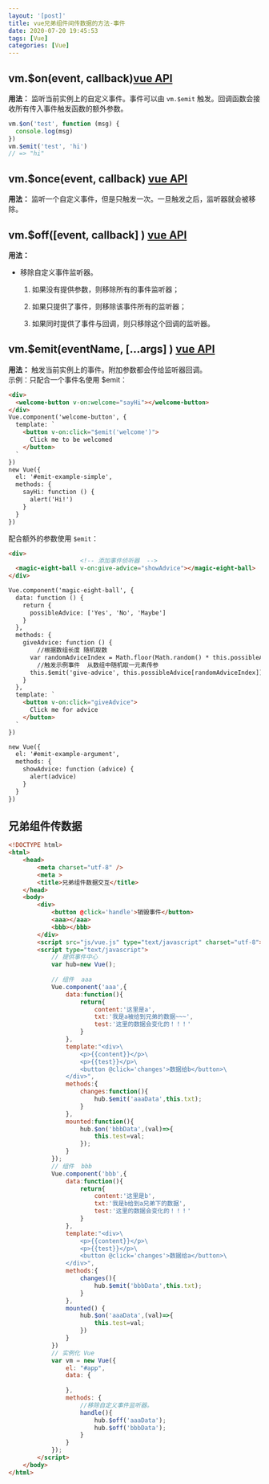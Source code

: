 ```yaml
---
layout: '[post]'
title: vue兄弟组件间传数据的方法-事件
date: 2020-07-20 19:45:53
tags: [Vue]
categories: [Vue]
---
```


vm.$on(event, callback)[vue API](https://cn.vuejs.org/v2/api/#vm-on)
--------------------------------------------------------------------
<!-- more -->
**用法：** 监听当前实例上的自定义事件。事件可以由 `vm.$emit` 触发。回调函数会接收所有传入事件触发函数的额外参数。

```js
vm.$on('test', function (msg) {
  console.log(msg)
})
vm.$emit('test', 'hi')
// => "hi"
```

vm.$once(event, callback) [vue API](https://cn.vuejs.org/v2/api/#vm-once)
-------------------------------------------------------------------------

**用法：** 监听一个自定义事件，但是只触发一次。一旦触发之后，监听器就会被移除。

vm.$off([event, callback] ) [vue API](https://cn.vuejs.org/v2/api/#vm-off)
--------------------------------------------------------------------------

**用法：**

*   移除自定义事件监听器。
    1.  如果没有提供参数，则移除所有的事件监听器；
        
    2.  如果只提供了事件，则移除该事件所有的监听器；
        
    3.  如果同时提供了事件与回调，则只移除这个回调的监听器。
        

vm.$emit(eventName, […args] ) [vue API](https://cn.vuejs.org/v2/api/#vm-emit)
-----------------------------------------------------------------------------

**用法：** 触发当前实例上的事件。附加参数都会传给监听器回调。  
示例：只配合一个事件名使用 $emit：

```html
<div>
  <welcome-button v-on:welcome="sayHi"></welcome-button>
</div>
Vue.component('welcome-button', {
  template: `
    <button v-on:click="$emit('welcome')">
      Click me to be welcomed
    </button>
  `
})
new Vue({
  el: '#emit-example-simple',
  methods: {
    sayHi: function () {
      alert('Hi!')
    }
  }
})
```

配合额外的参数使用 `$emit`：

```html
<div>
					<!-- 添加事件侦听器  -->
  <magic-eight-ball v-on:give-advice="showAdvice"></magic-eight-ball>
</div>

Vue.component('magic-eight-ball', {
  data: function () {
    return {
      possibleAdvice: ['Yes', 'No', 'Maybe']
    }
  },
  methods: {
    giveAdvice: function () {
    	//根据数组长度 随机取数
      var randomAdviceIndex = Math.floor(Math.random() * this.possibleAdvice.length)
      	//触发示例事件  从数组中随机取一元素传参
      this.$emit('give-advice', this.possibleAdvice[randomAdviceIndex])
    }
  },
  template: `
    <button v-on:click="giveAdvice">
      Click me for advice
    </button>
  `
})

new Vue({
  el: '#emit-example-argument',
  methods: {
    showAdvice: function (advice) {
      alert(advice)
    }
  }
})
```

兄弟组件传数据
-------

```html
<!DOCTYPE html>
<html>
	<head>
		<meta charset="utf-8" />
		<meta >
		<title>兄弟组件数据交互</title>
	</head>
	<body>
		<div>
			<button @click='handle'>销毁事件</button>
			<aaa></aaa>
			<bbb></bbb>
		</div>
		<script src="js/vue.js" type="text/javascript" charset="utf-8"></script>
		<script type="text/javascript">
			// 提供事件中心
			var hub=new Vue();
			
			// 组件  aaa
			Vue.component('aaa',{
				data:function(){
					return{
						content:'这里是a',
						txt:'我是a被给到兄弟的数据~~~',
						test:'这里的数据会变化的！！！'
					}
				},
				template:"<div>\
					<p>{{content}}</p>\
					<p>{{test}}</p>\
					<button @click='changes'>数据给b</button>\
				</div>",
				methods:{
					changes:function(){
						hub.$emit('aaaData',this.txt);
					}
				},
				mounted:function(){
					hub.$on('bbbData',(val)=>{
						this.test=val;
					});
				}
			});
			// 组件  bbb
			Vue.component('bbb',{
				data:function(){
					return{
						content:'这里是b',
						txt:'我是b给到a兄弟下的数据',
						test:'这里的数据会变化的！！！'
					}
				},
				template:"<div>\
					<p>{{content}}</p>\
					<p>{{test}}</p>\
					<button @click='changes'>数据给a</button>\
				</div>",
				methods:{
					changes(){
						hub.$emit('bbbData',this.txt);
					}
				},
				mounted() {
					hub.$on('aaaData',(val)=>{
						this.test=val;
					})
				}
			})
			// 实例化 Vue
			var vm = new Vue({
				el: "#app",
				data: {
					
				},
				methods: {
					//移除自定义事件监听器。
					handle(){
						hub.$off('aaaData');
						hub.$off('bbbData');
					}
				}
			});
		</script>
	</body>
</html>
```
